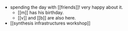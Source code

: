 - spending the day with [[friends]]! very happy about it.
  - [[m]] has his birthday.
  - [[v]] and [[b]] are also here.
- [[synthesis infrastructures workshop]]
